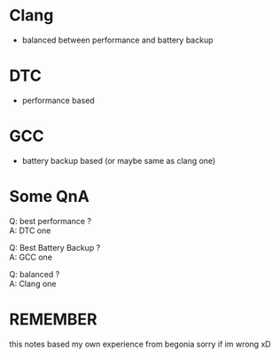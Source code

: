 # Clang
* balanced between performance and battery backup

# DTC
* performance based
# GCC
* battery backup based (or maybe same as clang one)

# Some QnA
Q: best performance ?<br>
A: DTC one<br>

Q: Best Battery Backup ?<br>
A: GCC one<br>

Q: balanced ?<br>
A: Clang one<br>

# REMEMBER
this notes based my own experience from begonia
sorry if im wrong xD